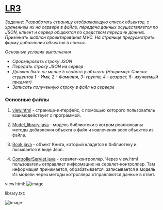# [LR3](https://github.com/Egorrss/OOP/tree/main/LR3_Json_MVC)

_Задание:
Разработать страницу отображающую список объектов, с хранением их на сервере в файле, 
передача данных осуществляется по JSON, клиент и сервер общаются по средством передачи данных. 
Применить шаблон проектирования MVC.
На странице предусмотреть форму добавления объектов в список._

_Основные условия выполнения_
- _Сформировать строку JSON_
- _Передать строку JSON на сервер_
- _Должно быть не менее 5 свойств у объекта (Например: Список студентов 1 - Имя, 2 - Фамилия,  3- группа, 4 - возраст,  5- изучаемый предмет)_
- _Записать полученную строку в файл на сервере_

### Основные файлы
1. [view.html](https://github.com/Egorrss/OOP/blob/main/LR3_Json_MVC/src/main/webapp/view.html) - страница-интерфейс, с помощью которого пользователь взаимодействует с программой.

2. [Model_library.java](https://github.com/Egorrss/OOP/blob/main/LR3_Json_MVC/src/main/java/com/example/Model_library.java) - модель библиотеки в котром реализованы методы добавления объекта в файл и извлечения всех объектов из файла.

4. [Book.java](https://github.com/Egorrss/OOP/blob/main/LR3_Json_MVC/src/main/java/com/example/Book.java) - объект Книга, который кладется в библиотеку и посылается в виде Json.

5. [ControllerServlet.java](https://github.com/Egorrss/OOP/blob/main/LR3_Json_MVC/src/main/java/com/example/ControllerServlet.java) - сервлет-контроллер. 
Через view.html пользователь отправляет информацию на сервлет-контроллер. 
Там информация принимается, обрабатывается, записывается в модель 
Из модели через методы котроллера отправляются данные в ответ.

view.html:
![image](https://github.com/Egorrss/OOP/assets/129698533/fe5aa567-ba23-41c5-b137-7a66802dfe5b)

library.txt:

![image](https://github.com/Egorrss/OOP/assets/129698533/cc42aeeb-11fb-48d6-ae51-3f3039c5c959)

